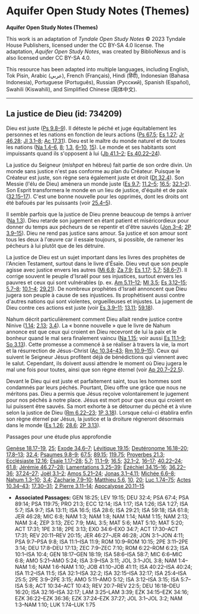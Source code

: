 # Aquifer Open Study Notes (Themes)

**Aquifer Open Study Notes (Themes)**

This work is an adaptation of *Tyndale Open Study Notes* © 2023 Tyndale House Publishers, licensed under the CC BY\-SA 4\.0 license. The adaptation, *Aquifer Open Study Notes*, was created by BiblioNexus and is also licensed under CC BY\-SA 4\.0\.

This resource has been adapted into multiple languages, including English, Tok Pisin, Arabic (عربي), French (Français), Hindi (हिंदी), Indonesian (Bahasa Indonesia), Portuguese (Português), Russian (Русский), Spanish (Español), Swahili (Kiswahili), and Simplified Chinese (简体中文).



--------------------------------

## La justice de Dieu (id: 734209)

Dieu est juste ([Ps 9\.8–9](https://ref.ly/Ps9:7-Ps9:8)). Il déteste le péché et juge équitablement les personnes et les nations en fonction de leurs actions ([Ps 67\.5](https://ref.ly/Ps67:4); [Es 1\.27](https://ref.ly/Isa1:27); [Jr 46\.28](https://ref.ly/Jer46:28); [Jl 3\.1–8](https://ref.ly/Joel3:1-Joel3:8); [Ac 17\.31](https://ref.ly/Acts17:31)). Dieu est le maître du monde naturel et de toutes les nations ([Na 1\.4–6](https://ref.ly/Nah1:4-Nah1:6), [8](https://ref.ly/Nah1:8); [1\.3](https://ref.ly/Nah1:3), [6–10](https://ref.ly/Nah1:6-Nah1:10), [15](https://ref.ly/Nah1:15)). Le monde et ses habitants sont impuissants quand ils s'opposent à lui ([Jb 41\.1–2](https://ref.ly/Job41:10-Job41:11); [Es 40\.22–24](https://ref.ly/Isa40:22-Isa40:24)).

La justice du Seigneur (*mishpat* en hébreu) fait partie de son ordre divin. Un monde sans justice n'est pas conforme au plan du Créateur. Puisque le Créateur est juste, son règne sera également juste et droit ([Dt 32\.4](https://ref.ly/Deut32:4)). Son Messie (l'élu de Dieu) amènera un monde juste ([Es 9\.7](https://ref.ly/Isa9:7); [11\.2–5](https://ref.ly/Isa11:2-Isa11:5); [16\.5](https://ref.ly/Isa16:5); [32\.1–2](https://ref.ly/Isa32:1-Isa32:2)). Son Esprit transformera le monde en un lieu de justice, d'équité et de paix ([32\.15–17](https://ref.ly/Isa32:15-Isa32:17)). C'est une bonne nouvelle pour les opprimés, dont les droits ont été bafoués par les puissants (voir [25\.4–5](https://ref.ly/Isa25:4-Isa25:5)).

Il semble parfois que la justice de Dieu prenne beaucoup de temps à arriver ([Na 1\.3](https://ref.ly/Nah1:3)). Dieu retarde son jugement en étant patient et miséricordieux pour donner du temps aux pécheurs de se repentir et d'être sauvés ([Jon 3–4](https://ref.ly/Jonah3:1-Jonah4:11); [2P 3\.9–15](https://ref.ly/2Pet3:9-2Pet3:15)). Dieu ne rend pas justice sans amour. Sa justice et son amour sont tous les deux à l'œuvre car il essaie toujours, si possible, de ramener les pécheurs à lui plutôt que de les détruire.

La justice de Dieu est un sujet important dans les livres des prophètes de l'Ancien Testament, surtout dans le livre d'Ésaïe. Dieu veut que son peuple agisse avec justice envers les autres ([Mi 6\.8](https://ref.ly/Mic6:8); [Za 7\.9](https://ref.ly/Zech7:9); [Es 1\.17](https://ref.ly/Isa1:17); [5\.7](https://ref.ly/Isa5:7); [58\.6–7](https://ref.ly/Isa58:6-Isa58:7)). Il corrige souvent le peuple d'Israël pour ses injustices, surtout envers les pauvres et ceux qui sont vulnérables (p. ex. [Am 5\.11–12](https://ref.ly/Amos5:11-Amos5:12); [Ml 3\.5](https://ref.ly/Mal3:5); [Es 3\.12–15](https://ref.ly/Isa3:12-Isa3:15); [5\.7–8](https://ref.ly/Isa5:7-Isa5:8); [10\.1–4](https://ref.ly/Isa10:1-Isa10:4); [29\.21](https://ref.ly/Isa29:21)). De nombreux prophètes d'Israël annoncent que Dieu jugera son peuple à cause de ses injustices. Ils prophétisent aussi contre d'autres nations qui sont violentes, orgueilleuses et injustes. La jugement de Dieu contre ces actions est juste (voir [Es 3\.9–11](https://ref.ly/Isa3:9-Isa3:11); [13\.11](https://ref.ly/Isa13:11); [59\.18](https://ref.ly/Isa59:18)).

Nahum décrit particulièrement comment Dieu allait rendre justice contre Ninive ([1\.14](https://ref.ly/Nah1:14); [2\.13](https://ref.ly/Nah2:13); [3\.4](https://ref.ly/Nah3:4)). La « bonne nouvelle » que le livre de Nahum annonce est que ceux qui croient en Dieu recevront de lui la paix et le bonheur quand le mal sera finalement vaincu ([Na 1\.15](https://ref.ly/Nah1:15); voir aussi [Es 11\.1–9](https://ref.ly/Isa11:1-Isa11:9); [So 3\.13](https://ref.ly/Zeph3:13)). Cette promesse a commencé à se réaliser à travers la vie, la mort et la résurrection de Jésus\-Christ ([Ac 10\.34–43](https://ref.ly/Acts10:34-Acts10:43); [Rm 10\.9–15](https://ref.ly/Rom10:9-Rom10:15)). Ceux qui suivent le Seigneur Jésus profitent déjà de bénédictions qui viennent avec le salut. Cependant, ils doivent aussi attendre le moment où Dieu jugera le mal une fois pour toutes, ainsi que son règne éternel (voir [Ap 20\.7–22\.5](https://ref.ly/Rev20:7-Rev22:5)).

Devant le Dieu qui est juste et parfaitement saint, tous les hommes sont condamnés par leurs péchés. Pourtant, Dieu offre une grâce que nous ne méritons pas. Dieu a permis que Jésus reçoive volontairement le jugement pour nos péchés à notre place. Jésus est mort pour que ceux qui croient en lui puissent être sauvés. Sa mort exhorte à se détourner du péché et à vivre selon la justice de Dieu ([Rm 6\.22–23](https://ref.ly/Rom6:22-Rom6:23); [1P 3\.18](https://ref.ly/1Pet3:18)). Lorsque celui\-ci établira enfin son règne éternel par Jésus, la justice et la droiture régneront désormais dans le monde ([Es 1\.26](https://ref.ly/Isa1:26); [28\.6](https://ref.ly/Isa28:6); [2P 3\.13](https://ref.ly/2Pet3:13)).

Passages pour une étude plus approfondie

[Genèse 18\.17–19](https://ref.ly/Gen18:17-Gen18:19), [25](https://ref.ly/Gen18:25); [Exode 34\.6–7](https://ref.ly/Exod34:6-Exod34:7); [Lévitique 19\.15](https://ref.ly/Lev19:15); [Deutéronome 16\.18–20](https://ref.ly/Deut16:18-Deut16:20); [17\.8–13](https://ref.ly/Deut17:8-Deut17:13); [32\.4](https://ref.ly/Deut32:4); [Psaumes 9\.8–9](https://ref.ly/Ps9:7-Ps9:8); [67\.5](https://ref.ly/Ps67:4); [89\.15](https://ref.ly/Ps89:14); [119\.75](https://ref.ly/Ps119:75); [Proverbes 21\.3](https://ref.ly/Prov21:3); [Ecclésiaste 12\.16](https://ref.ly/Eccl12:14); [Ésaïe 1\.17–28](https://ref.ly/Isa1:17); [5\.7](https://ref.ly/Isa5:7); [11\.1–9](https://ref.ly/Isa11:1-Isa11:9); [16\.5](https://ref.ly/Isa16:5); [32\.1–2](https://ref.ly/Isa32:1-Isa32:2), [16–17](https://ref.ly/Isa32:16-Isa32:17); [40\.22–24](https://ref.ly/Isa40:22-Isa40:24); [61\.8](https://ref.ly/Isa61:8); [Jérémie 46\.27–28](https://ref.ly/Jer46:27-Jer46:28); [Lamentations 3\.25–39](https://ref.ly/Lam3:25-Lam3:39); [Ézéchiel 34\.15–16](https://ref.ly/Ezek34:15-Ezek34:16); [36\.22–36](https://ref.ly/Ezek36:22-Ezek36:36); [37\.24–27](https://ref.ly/Ezek37:24-Ezek37:27); [Joël 3\.1–2](https://ref.ly/Joel3:1-Joel3:2); [Amos 5\.21–24](https://ref.ly/Amos5:21-Amos5:24); [Jonas 3\.1–4\.11](https://ref.ly/Jonah3:1-Jonah4:11); [Michée 6\.6–8](https://ref.ly/Mic6:6-Mic6:8); [Nahum 1\.3–10](https://ref.ly/Nah1:3-Nah1:10); [3\.4](https://ref.ly/Nah3:4); [Zacharie 7\.9–10](https://ref.ly/Zech7:9-Zech7:10); [Matthieu 5\.6](https://ref.ly/Matt5:6), [10](https://ref.ly/Matt5:10), [20](https://ref.ly/Matt5:20); [Luc 1\.74–75](https://ref.ly/Luke1:74-Luke1:75); [Actes 10\.34–43](https://ref.ly/Acts10:34-Acts10:43); [17\.30–31](https://ref.ly/Acts17:30-Acts17:31); [2 Pierre 3\.11–14](https://ref.ly/2Pet3:11-2Pet3:14); [Apocalypse 20\.11–15](https://ref.ly/Rev20:11-Rev20:15)

* **Associated Passages:** GEN 18:25; LEV 19:15; DEU 32:4; PSA 67:4; PSA 89:14; PSA 119:75; PRO 21:3; ECC 12:14; ISA 1:17; ISA 1:26; ISA 1:27; ISA 5:7; ISA 9:7; ISA 13:11; ISA 16:5; ISA 28:6; ISA 29:21; ISA 59:18; ISA 61:8; JER 46:28; MIC 6:8; NAM 1:3; NAM 1:8; NAM 1:14; NAM 1:15; NAM 2:13; NAM 3:4; ZEP 3:13; ZEC 7:9; MAL 3:5; MAT 5:6; MAT 5:10; MAT 5:20; ACT 17:31; 1PE 3:18; 2PE 3:13; EXO 34:6–EXO 34:7; ACT 17:30–ACT 17:31; REV 20:11–REV 20:15; JER 46:27–JER 46:28; JON 3:1–JON 4:11; PSA 9:7–PSA 9:8; ISA 11:1–ISA 11:9; ROM 10:9–ROM 10:15; 2PE 3:11–2PE 3:14; DEU 17:8–DEU 17:13; ZEC 7:9–ZEC 7:10; ROM 6:22–ROM 6:23; ISA 10:1–ISA 10:4; GEN 18:17–GEN 18:19; ISA 58:6–ISA 58:7; MIC 6:6–MIC 6:8; AMO 5:21–AMO 5:24; ISA 3:9–ISA 3:11; JOL 3:1–JOL 3:8; NAM 1:4–NAM 1:6; NAM 1:6–NAM 1:10; JOB 41:10–JOB 41:11; ISA 40:22–ISA 40:24; ISA 11:2–ISA 11:5; ISA 32:1–ISA 32:2; ISA 32:15–ISA 32:17; ISA 25:4–ISA 25:5; 2PE 3:9–2PE 3:15; AMO 5:11–AMO 5:12; ISA 3:12–ISA 3:15; ISA 5:7–ISA 5:8; ACT 10:34–ACT 10:43; REV 20:7–REV 22:5; DEU 16:18–DEU 16:20; ISA 32:16–ISA 32:17; LAM 3:25–LAM 3:39; EZK 34:15–EZK 34:16; EZK 36:22–EZK 36:36; EZK 37:24–EZK 37:27; JOL 3:1–JOL 3:2; NAM 1:3–NAM 1:10; LUK 1:74–LUK 1:75

